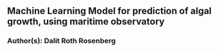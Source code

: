 
## Machine Learning Model for prediction of algal growth, using maritime observatory

### Author(s): Dalit Roth Rosenberg

